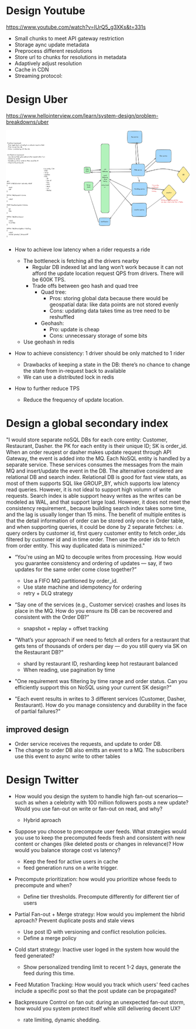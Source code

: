 # Design Youtube

https://www.youtube.com/watch?v=IUrQ5_g3XKs&t=331s

- Small chunks to meet API gateway restriction
- Storage aync update metadata
- Preprocess different resolutions
- Store url to chunks for resolutions in metadata
- Adaptively adjust resolution
- Cache in CDN
- Streaming protocol: 


# Design Uber
https://www.hellointerview.com/learn/system-design/problem-breakdowns/uber

<img src=".\img\Uber.png" height="300px">

- How to achieve low latency when a rider requests a ride
    - The bottleneck is fetching all the drivers nearby
        - Regular DB indexed lat and lang won’t work because it can not afford the update location request QPS from drivers. There will be 600K TPS.
        - Trade offs between geo hash and quad tree
            - Quad tree: 
                - Pros: storing global data because there would be geospatial data: like data points are not stored evenly
                - Cons: updating data takes time as tree need to be reshuffled
            - Geohash:
                - Pro: update is cheap
                - Cons: unnecessary storage of some bits
    - Use geohash in redis

- How to achieve consistency: 1 driver should be only matched to 1 rider
    - Drawbacks of keeping a state in the DB: there’s no chance to change the state from in-request back to available
    - We can use a distributed lock in redis
- How to further reduce TPS
    - Reduce the frequency of update location.

# Design a global secondary index
"I would store separate noSQL DBs for each core entity: Customer, Restaurant, Dasher. the PK for each entity is their unique ID; SK is order_id. When an order reuqest or dasher makes update request through API Gateway, the event is added into the MQ. Each NoSQL entity is handled by a separate service. These services consumes the messages from the main MQ and insert/update the event in the DB. The alternative considered are relational DB and search index. Relational DB is good for fast view stats, as most of them supports SQL like GROUP_BY, which supports low latency read queries. However, it is not ideal to support high volumn of write requests. Search index is able support heavy writes as the writes can be modeled as WAL, and that support large load. However, it does not meet the consistency requirement., because building search index takes some time, and the lag is usually longer than 15 mins. The benefit of multiple entites is that the detail information of order can be stored only once in Order table, and when supporting queries, it could be done by 2 separate fetches: i.e. query orders by customer id, first query customer entity to fetch order_ids filtered by customer id and in time order. Then use the order ids to fetch from order entity. This way duplicated data is minimized."

- “You're using an MQ to decouple writes from processing. How would you guarantee consistency and ordering of updates — say, if two updates for the same order come close together?”
    - Use a FIFO MQ partitioned by order_id. 
    - Use state machine and idempotency for ordering
    - retry + DLQ strategy

- “Say one of the services (e.g., Customer service) crashes and loses its place in the MQ. How do you ensure its DB can be recovered and consistent with the Order DB?”
    - snapshot + replay + offset tracking

- “What’s your approach if we need to fetch all orders for a restaurant that gets tens of thousands of orders per day — do you still query via SK on the Restaurant DB?”
    - shard by restaurant ID, resharding keep hot restaurant balanced
    - When reading, use pagination by time

- "One requirement was filtering by time range and order status. Can you efficiently support this on NoSQL using your current SK design?"

- "Each event results in writes to 3 different services (Customer, Dasher, Restaurant). How do you manage consistency and durability in the face of partial failures?"


## improved design
- Order service receives the requests, and update to order DB.
- The change to order DB also emitts an event to a MQ. The subscribers use this event to async write to other tables


# Design Twitter

- How would you design the system to handle high fan-out scenarios—such as when a celebrity with 100 million followers posts a new update? Would you use fan-out on write or fan-out on read, and why?
    - Hybrid aproach

- Suppose you choose to precompute user feeds. What strategies would you use to keep the precomputed feeds fresh and consistent with new content or changes (like deleted posts or changes in relevance)? How would you balance storage cost vs latency?
    - Keep the feed for active users in cache
    - feed generation runs on a write trigger.

- Precompute prioritization: how would you prioritize whose feeds to precompute and when?
    - Define tier thresholds. Precompute differently for different tier of users

- Partial Fan-out + Merge strategy: How would you implement the hibrid aproach? Prevent duplicate posts and stale views
    - Use post ID with versioning and conflict resolution policies.
    - Define a merge policy

- Cold start strategy: Inactive user loged in the system how would the feed generated?
    - Show personalized trending limit to recent 1-2 days, generate the feed during this time.

- Feed Mutation Tracking: How would you track which users' feed caches include a specific post so that the post update can be propagated?

- Backpressure Control on fan out: during an unexpected fan-out storm, how would you system protect itself while still delivering decent UX?
    - rate limiting, dynamic shedding.
